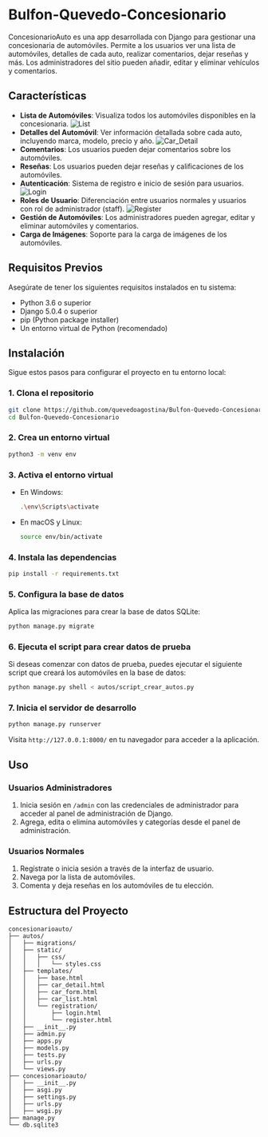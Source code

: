 # Bulfon-Quevedo-Concesionario

ConcesionarioAuto es una app desarrollada con Django para gestionar una concesionaria de automóviles. Permite a los usuarios ver una lista de automóviles, detalles de cada auto, realizar comentarios, dejar reseñas y más. Los administradores del sitio pueden añadir, editar y eliminar vehículos y comentarios.

## Características

- **Lista de Automóviles**: Visualiza todos los automóviles disponibles en la concesionaria.
![List](https://github.com/quevedoagostina/Bulfon-Quevedo-Concesionario/main/images/img1.jpeg)
- **Detalles del Automóvil**: Ver información detallada sobre cada auto, incluyendo marca, modelo, precio y año.
![Car_Detail](https://github.com/quevedoagostina/Bulfon-Quevedo-Concesionario/main/images/img2.jpeg)
- **Comentarios**: Los usuarios pueden dejar comentarios sobre los automóviles.
- **Reseñas**: Los usuarios pueden dejar reseñas y calificaciones de los automóviles.
- **Autenticación**: Sistema de registro e inicio de sesión para usuarios.
![Login](https://github.com/quevedoagostina/Bulfon-Quevedo-Concesionario/main/images/img3.jpeg)
- **Roles de Usuario**: Diferenciación entre usuarios normales y usuarios con rol de administrador (staff).
![Register](https://github.com/quevedoagostina/Bulfon-Quevedo-Concesionario/main/images/img4.jpeg)
- **Gestión de Automóviles**: Los administradores pueden agregar, editar y eliminar automóviles y comentarios.
- **Carga de Imágenes**: Soporte para la carga de imágenes de los automóviles.

## Requisitos Previos

Asegúrate de tener los siguientes requisitos instalados en tu sistema:

- Python 3.6 o superior
- Django 5.0.4 o superior
- pip (Python package installer)
- Un entorno virtual de Python (recomendado)

## Instalación

Sigue estos pasos para configurar el proyecto en tu entorno local:

### 1. Clona el repositorio

```bash
git clone https://github.com/quevedoagostina/Bulfon-Quevedo-Concesionario
cd Bulfon-Quevedo-Concesionario
```

### 2. Crea un entorno virtual

```bash
python3 -m venv env
```

### 3. Activa el entorno virtual

- En Windows:

  ```bash
  .\env\Scripts\activate
  ```

- En macOS y Linux:

  ```bash
  source env/bin/activate
  ```

### 4. Instala las dependencias

```bash
pip install -r requirements.txt
```

### 5. Configura la base de datos

Aplica las migraciones para crear la base de datos SQLite:

```bash
python manage.py migrate
```

### 6. Ejecuta el script para crear datos de prueba

Si deseas comenzar con datos de prueba, puedes ejecutar el siguiente script que creará los automóviles en la base de datos:

```bash
python manage.py shell < autos/script_crear_autos.py
```

### 7. Inicia el servidor de desarrollo

```bash
python manage.py runserver
```

Visita `http://127.0.0.1:8000/` en tu navegador para acceder a la aplicación.

## Uso

### Usuarios Administradores

1. Inicia sesión en `/admin` con las credenciales de administrador para acceder al panel de administración de Django.
2. Agrega, edita o elimina automóviles y categorías desde el panel de administración.

### Usuarios Normales

1. Regístrate o inicia sesión a través de la interfaz de usuario.
2. Navega por la lista de automóviles.
3. Comenta y deja reseñas en los automóviles de tu elección.

## Estructura del Proyecto

```
concesionarioauto/
├── autos/
│   ├── migrations/
│   ├── static/
│   │   ├── css/
│   │   │   └── styles.css
│   ├── templates/
│   │   ├── base.html
│   │   ├── car_detail.html
│   │   ├── car_form.html
│   │   ├── car_list.html
│   │   └── registration/
│   │       ├── login.html
│   │       └── register.html
│   ├── __init__.py
│   ├── admin.py
│   ├── apps.py
│   ├── models.py
│   ├── tests.py
│   ├── urls.py
│   └── views.py
├── concesionarioauto/
│   ├── __init__.py
│   ├── asgi.py
│   ├── settings.py
│   ├── urls.py
│   ├── wsgi.py
├── manage.py
└── db.sqlite3
```
